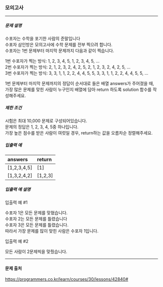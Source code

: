 ### 모의고사

---

##### 문제 설명

수포자는 수학을 포기한 사람의 준말입니다\
수포자 삼인방은 모의고사에 수학 문제를 전부 찍으려 합니다.\
수포자는 1번 문제부터 마지막 문제까지 다음과 같이 찍습니다.

1번 수포자가 찍는 방식: 1, 2, 3, 4, 5, 1, 2, 3, 4, 5, ...\
2번 수포자가 찍는 방식: 2, 1, 2, 3, 2, 4, 2, 5, 2, 1, 2, 3, 2, 4, 2, 5, ...\
3번 수포자가 찍는 방식: 3, 3, 1, 1, 2, 2, 4, 4, 5, 5, 3, 3, 1, 1, 2, 2, 4, 4, 5, 5, ...

1번 문제부터 마지막 문제까지의 정답이 순서대로 들은 배열 answers가 주어졌을 때,\
가장 많은 문제를 맞힌 사람이 누구인지 배열에 담아 return 하도록 solution 함수를 작성해주세요.

##### 제한 조건

시험은 최대 10,000 문제로 구성되어있습니다.\
문제의 정답은 1, 2, 3, 4, 5중 하나입니다.\
가장 높은 점수를 받은 사람이 여럿일 경우, return하는 값을 오름차순 정렬해주세요.

##### 입출력 예
|answers|return|
| :--- |:-----|
|[1,2,3,4,5]|[1]|
|[1,3,2,4,2]|[1,2,3]|

##### 입출력 예 설명

입출력 예 #1

수포자 1은 모든 문제를 맞혔습니다.\
수포자 2는 모든 문제를 틀렸습니다\
수포자 3은 모든 문제를 틀렸습니다.\
따라서 가장 문제를 많이 맞힌 사람은 수포자 1입니다.

입출력 예 #2

모든 사람이 2문제씩을 맞췄습니다.

---
#### 문제 출처

https://programmers.co.kr/learn/courses/30/lessons/42840#
